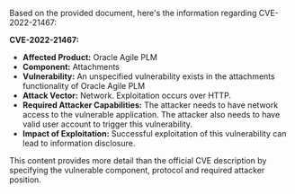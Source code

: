 Based on the provided document, here's the information regarding CVE-2022-21467:

**CVE-2022-21467:**
*   **Affected Product:** Oracle Agile PLM
*   **Component:** Attachments
*   **Vulnerability:** An unspecified vulnerability exists in the attachments functionality of Oracle Agile PLM
*   **Attack Vector:** Network. Exploitation occurs over HTTP.
*   **Required Attacker Capabilities:** The attacker needs to have network access to the vulnerable application. The attacker also needs to have valid user account to trigger this vulnerability.
*  **Impact of Exploitation:** Successful exploitation of this vulnerability can lead to information disclosure.

This content provides more detail than the official CVE description by specifying the vulnerable component, protocol and required attacker position.